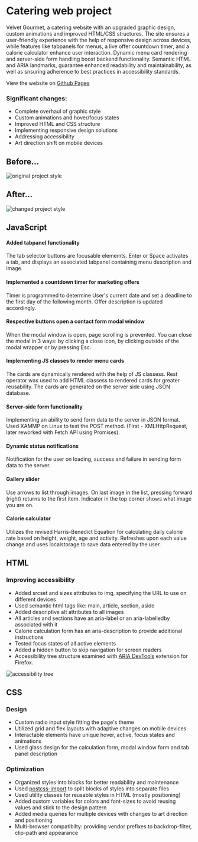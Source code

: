 # Catering web project

Velvet Gourmet, a catering website with an upgraded graphic design, custom animations and improved HTML/CSS structures. The site ensures a user-friendly experience with the help of responsive design across devices, while features like tabpanels for menus, a live offer countdown timer, and a calorie calculator enhance user interaction. Dynamic menu card rendering and server-side form handling boost backend functionality. Semantic HTML and ARIA landmarks, guarantee enhanced readability and maintainability, as well as snsuring adherence to best practices in accessibility standards.

View the website on [Github Pages](https://vladnomad.github.io/web-project--velvet-gourmet/public)

### Significant changes:

- Complete overhaul of graphic style
- Custom animations and hover/focus states
- Improved HTML and CSS structure
- Implementing responsive design solutions
- Addressing accessibility
- Art direction shift on mobile devices

## Before...

![original project style](https://drive.google.com/uc?id=12v0zTEXCeI-BVCOQp7G4QuYmwp_sZYwK)

## After...

![changed project style](https://drive.google.com/uc?id=1kuIzYPdmB637HWxHnlQnI1GbZG3YMhxr)

## JavaScript

#### Added tabpanel functionality

The tab selector buttons are focusable elememts. Enter or Space activates a tab, and displays an associated tabpanel containing menu description and image.

#### Implemented a countdown timer for marketing offers

Timer is programmed to determine User's current date and set a deadline to the first day of the following month. Offer description is updated accordingly. 

#### Respective buttons open a contact form modal window

When the modal window is open, page scrolling is prevented. You can close the modal in 3 ways: by clicking a close icon, by clicking outside of the modal wrapper or by pressing Esc.

#### Implementing JS classes to render menu cards

The cards are dynamically rendered with the help of JS classess. Rest operator was used to add HTML classess to rendered cards for greater reusability. The cards are generated on the server side using JSON database.

#### Server-side form functionality

Implementing an ability to send form data to the server in JSON format. Used XAMMP on Linux to test the POST method. (First - XMLHttpRequest, later reworked with Fetch API using Promises).

#### Dynamic status notifications

Notification for the user on loading, success and failure in sending form data to the server.

#### Gallery slider

Use arrows to list through images. On last image in the list, pressing forward (right) returns to the first item. Indicator in the top corner shows what image you are on.

#### Calorie calculator

Utilizes the revised Harris-Benedict Equation for calculating daily calorie rate based on height, weight, age and activity. Refreshes upon each value change and uses localstorage to save data entered by the user. 

## HTML

### Improving accessibility

- Added srcset and sizes attributes to img, specifying the URL to use on different devices
- Used semantic html tags like: main, article, section, aside
- Added descriptive alt attributes to all images
- All articles and sections have an aria-label or an aria-labelledby associated with it
- Calorie calculation form has an aria-description to provide additional instructions
- Tested focus states of all active elements
- Added a hidden button to skip navigation for screen readers
- Accessibility tree structure examined with [ARIA DevTools](https://addons.mozilla.org/en-US/firefox/addon/aria-devtools/) extension for Firefox.

![accessibility tree](https://drive.google.com/uc?id=1v3a5M5-JXdztVoC-H1-esCSQm4VF1rLA)

## CSS

### Design

- Custom radio input style fitting the page's theme
- Utilized grid and flex layouts with adaptive changes on mobile devices
- Interactable elements have unique hover, active, focus states and animations
- Used glass design for the calculation form, modal window form and tab panel description

### Optimization

- Organized styles into blocks for better readability and maintenance
- Used [postcss-import](https://github.com/postcss/postcss-import) to split blocks of styles into separate files  
- Used utility classes for reusable styles in HTML (mostly positioning)
- Added custom variables for colors and font-sizes to avoid reusing values and stick to the design pattern
- Added media queries for multiple devices with changes to art direction and positioning
- Multi-browser compatibilty: providing vendor prefixes to backdrop-filter, clip-path and appearance